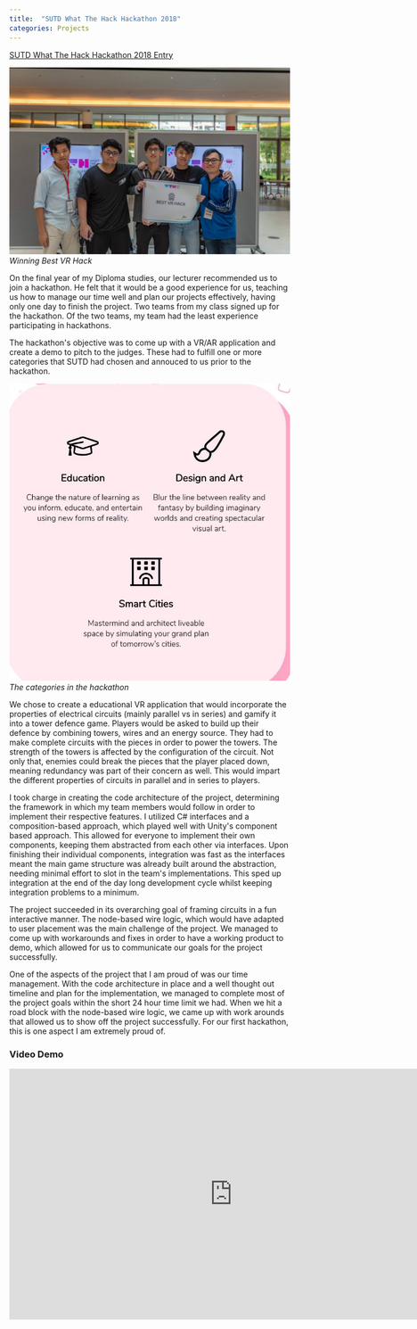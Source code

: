 ```yaml
---
title:  "SUTD What The Hack Hackathon 2018"
categories: Projects
---
```


<a href="https://devpost.com/software/circuit-defense"> SUTD What The Hack Hackathon 2018 Entry </a>

![](/_assets/images/SUTD_WTH/TeamWinSUTD.jpg)
*Winning Best VR Hack*

On the final year of my Diploma studies, our lecturer recommended us to join a hackathon. He felt that it would be a good experience for us, teaching us how to manage our time well and plan our projects effectively, having only one day to finish the project. Two teams from my class signed up for the hackathon. Of the two teams, my team had the least experience participating in hackathons. 

The hackathon's objective was to come up with a VR/AR application and create a demo to pitch to the judges. These had to fulfill one or more categories that SUTD had chosen and annouced to us prior to the hackathon. 

![](/_assets/images/SUTD_WTH/SUTD_WTH_Categories.jpg)
*The categories in the hackathon*

We chose to create a educational VR application that would incorporate the properties of electrical circuits (mainly parallel vs in series) and gamify it into a tower defence game. Players would be asked to build up their defence by combining towers, wires and an energy source. They had to make complete circuits with the pieces in order to power the towers. The strength of the towers is affected by the configuration of the circuit. Not only that, enemies could break the pieces that the player placed down, meaning redundancy was part of their concern as well. This would impart the different properties of circuits in parallel and in series to players.

I took charge in creating the code architecture of the project, determining the framework in which my team members would follow in order to implement their respective features. I utilized C# interfaces and a composition-based approach, which played well with Unity's component based approach. This allowed for everyone to implement their own components, keeping them abstracted from each other via interfaces. Upon finishing their individual components, integration was fast as the interfaces meant the main game structure was already built around the abstraction, needing minimal effort to slot in the team's implementations. This sped up integration at the end of the day long development cycle whilst keeping integration problems to a minimum. 

The project succeeded in its overarching goal of framing circuits in a fun interactive manner. The node-based wire logic, which would have adapted to user placement was the main challenge of the project. We managed to come up with workarounds and fixes in order to have a working product to demo, which allowed for us to communicate our goals for the project successfully. 

One of the aspects of the project that I am proud of was our time management. With the code architecture in place and a well thought out timeline and plan for the implementation, we managed to complete most of the project goals within the short 24 hour time limit we had. When we hit a road block with the node-based wire logic, we came up with work arounds that allowed us to show off the project successfully. For our first hackathon, this is one aspect I am extremely proud of.

### Video Demo
<iframe width="800" height="450" src="https://www.youtube.com/embed/mP89Dt8lZjQ?si=UG2hyAMhilFTeL3X" title="YouTube video player" frameborder="0" allow="accelerometer; autoplay; clipboard-write; encrypted-media; gyroscope; picture-in-picture; web-share" referrerpolicy="strict-origin-when-cross-origin" allowfullscreen></iframe>
